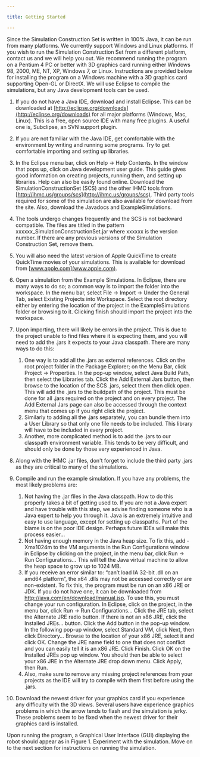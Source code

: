 ```yaml
---

title: Getting Started

---
```


Since the Simulation Construction Set is written in 100% Java, it can be run from many platforms. We currently support Windows and Linux platforms. If you wish to run the Simulation Construction Set from a different platform, contact us and we will help you out. We recommend running the program on a Pentium 4 PC or better with 3D graphics card running either Windows 98, 2000, ME, NT, XP, Windows 7, or Linux. Instructions are provided below for installing the program on a Windows machine with a 3D graphics card supporting Open-GL or DirectX. We will use Eclipse to compile the simulations, but any Java development tools can be used.  

1. If you do not have a Java IDE, download and install Eclipse.  This can be downloaded at [http://eclipse.org/downloads](http://eclipse.org/downloads) for all major platforms (Windows, Mac, Linux).  This is a free, open source IDE with many free plugins.  A useful one is, Subclipse, an SVN support plugin.

2. If you are not familiar with the Java IDE, get comfortable with the environment by writing and running some programs.  Try to get comfortable importing and setting up libraries.  

3. In the Eclipse menu bar, click on Help -> Help Contents. In the window that pops up, click on Java development user guide. This guide gives good information on creating projects, running them, and setting up libraries.  Help can also be easily found online. Download the SimulationConstructionSet (SCS) and the other IHMC tools from [http://ihmc.us/groups/scs](http://ihmc.us/groups/scs).  Third party tools required for some of the simulation are also available for download from the site.  Also, download the Javadocs and ExampleSimulations. 

4. The tools undergo changes frequently and the SCS is not backward compatible. The files are titled in the pattern xxxxxx_SimulationConstructionSet.jar where xxxxxx is the version number. If there are any previous versions of the Simulation Construction Set, remove them.

5. You will also need the latest version of Apple QuickTime to create QuickTime movies of your simulations. This is available for download from [www.apple.com](www.apple.com).

6. Open a simulation from the Example Simulations. In Eclipse, there are many ways to do so; a common way is to import the folder into the workspace. In the menu bar, select File -> Import -> Under the General Tab, select Existing Projects into Workspace.  Select the root directory either by entering the location of the project in the ExampleSimulations folder or browsing to it.  Clicking finish should import the project into the workspace.

7. Upon importing, there will likely be errors in the project.  This is due to the project unable to find files where it is expecting them, and you will need to add the .jars it expects to your Java classpath. There are many ways to do this:

    1. One way is to add all the .jars as external references.  Click on the root project folder in the Package Explorer; on the Menu Bar, click Project -> Properties.  In the pop-up window, select Java Build Path, then select the Libraries tab.  Click the Add External Jars button, then browse to the location of the SCS .jars, select them then click open.  This will add the .jars to the buildpath of the project. This must be done for all .jars required on the project and on every project.  The Add External Jars page can also be accessed through the context menu that comes up if you right click the project.
    2. Similarly to adding all the .jars separately, you can bundle them into a User Library so that only one file needs to be included.  This library will have to be included in every project.
    3. Another, more complicated method is to add the .jars to our classpath environment variable.  This tends to be very difficult, and should only be done by those very experienced in Java.

8. Along with the IHMC .jar files, don't forget to include the third party .jars as they are critical to many of the simulations.
9. Compile and run the example simulation. If you have any problems, the most likely problems are:
    1. Not having the .jar files in the Java classpath. How to do this properly takes a bit of getting used to. If you are not a Java expert and have trouble with this step, we advise finding someone who is a Java expert to help you through it. Java is an extremely intuitive and easy to use language, except for setting up classpaths. Part of the blame is on the poor IDE design. Perhaps future IDEs will make this process easier…
    2. Not having enough memory in the Java heap size. To fix this, add -Xmx1024m to the VM arguments in the Run Configurations window in Eclipse by clicking on the project, in the menu bar, click Run -> Run Configurations…  This will tell the Java virtual machine to allow the heap space to grow up to 1024 MB.
    3. If you receive an error similar to: “can’t load IA 32-bit .dll on an amd64 platform”, the x64 .dlls may not be accessed correctly or are non-existent.  To fix this, the program must be run on an x86 JRE or JDK.  If you do not have one, it can be downloaded from http://java.com/en/download/manual.jsp.  To use this, you must change your run configuration.  In Eclipse, click on the project, in the menu bar, click Run -> Run Configurations…  Click the JRE tab, select the Alternate JRE radio button. If there is not an x86 JRE, click the Installed JREs… button.  Click the Add button in the pop-up window.  In the following pop-up window, select Standard VM, click Next, then click Directory…  Browse to the location of your x86 JRE, select it and click OK.  Change the JRE name field to one that does not conflict and you can easily tell it is an x86 JRE. Click Finish. Click OK on the Installed JREs pop up window.  You should then be able to select your x86 JRE in the Alternate JRE drop down menu. Click Apply, then Run.
    4. Also, make sure to remove any missing project references from your projects as the IDE will try to compile with them first before using the .jars.

10. Download the newest driver for your graphics card if you experience any difficulty with the 3D views. Several users have experience graphics problems in which the arrow tends to flash and the simulation is jerky. These problems seem to be fixed when the newest driver for their graphics card is installed.


Upon running the program, a Graphical User Interface (GUI) displaying the robot should appear as in Figure 1. Experiment with the simulation. Move on to the next section for instructions on running the simulation.

